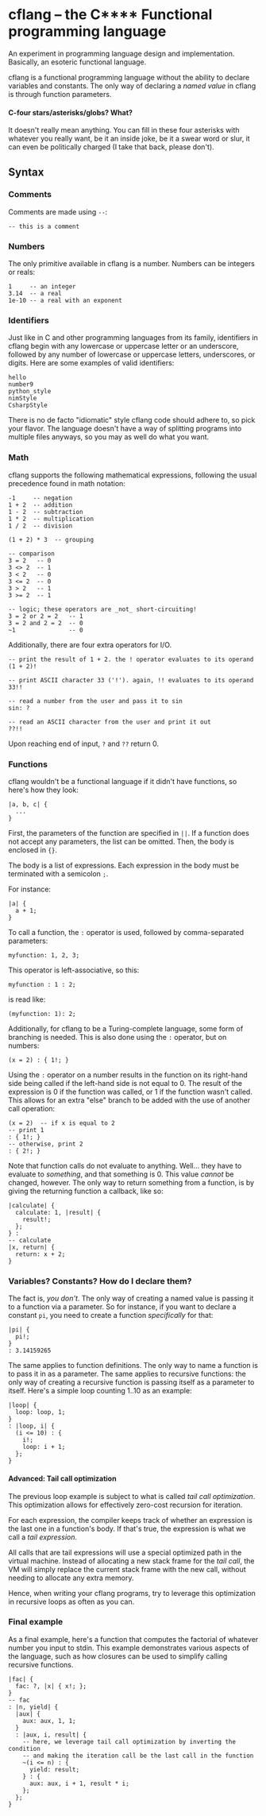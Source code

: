 # cflang – the C**** Functional programming language

An experiment in programming language design and implementation.
Basically, an esoteric functional language.

cflang is a functional programming language without the ability to declare
variables and constants. The only way of declaring a *named value* in cflang is
through function parameters.

#### C-four stars/asterisks/globs? What?

It doesn't really mean anything. You can fill in these four asterisks with
whatever you really want, be it an inside joke, be it a swear word or slur,
it can even be politically charged (I take that back, please don't).

## Syntax

### Comments

Comments are made using `--`:

```
-- this is a comment
```

### Numbers

The only primitive available in cflang is a number. Numbers can be integers or
reals:

```
1     -- an integer
3.14  -- a real
1e-10 -- a real with an exponent
```

### Identifiers

Just like in C and other programming languages from its family, identifiers
in cflang begin with any lowercase or uppercase letter or an underscore,
followed by any number of lowercase or uppercase letters, underscores, or
digits. Here are some examples of valid identifiers:

```
hello
number9
python_style
nimStyle
CsharpStyle
```

There is no de facto "idiomatic" style cflang code should adhere to, so pick
your flavor. The language doesn't have a way of splitting programs into
multiple files anyways, so you may as well do what you want.

### Math

cflang supports the following mathematical expressions, following the usual
precedence found in math notation:

```
-1     -- negation
1 + 2  -- addition
1 - 2  -- subtraction
1 * 2  -- multiplication
1 / 2  -- division

(1 + 2) * 3  -- grouping

-- comparison
3 = 2   -- 0
3 <> 2  -- 1
3 < 2   -- 0
3 <= 2  -- 0
3 > 2   -- 1
3 >= 2  -- 1

-- logic; these operators are _not_ short-circuiting!
3 = 2 or 2 = 2   -- 1
3 = 2 and 2 = 2  -- 0
~1               -- 0
```

Additionally, there are four extra operators for I/O.

```
-- print the result of 1 + 2. the ! operator evaluates to its operand
(1 + 2)!

-- print ASCII character 33 ('!'). again, !! evaluates to its operand
33!!

-- read a number from the user and pass it to sin
sin: ?

-- read an ASCII character from the user and print it out
??!!
```

Upon reaching end of input, `?` and `??` return 0.

### Functions

cflang wouldn't be a functional language if it didn't have functions, so here's
how they look:

```
|a, b, c| {
  ...
}
```

First, the parameters of the function are specified in `||`. If a function does
not accept any parameters, the list can be omitted. Then, the body is enclosed
in `{}`.

The body is a list of expressions. Each expression in the body must be
terminated with a semicolon `;`.

For instance:

```
|a| {
  a + 1;
}
```

To call a function, the `:` operator is used, followed by comma-separated
parameters:

```
myfunction: 1, 2, 3;
```

This operator is left-associative, so this:

```
myfunction : 1 : 2;
```

is read like:

```
(myfunction: 1): 2;
```

Additionally, for cflang to be a Turing-complete language, some form of
branching is needed. This is also done using the `:` operator, but on numbers:

```
(x = 2) : { 1!; }
```

Using the `:` operator on a number results in the function on its right-hand
side being called if the left-hand side is not equal to 0. The result of the
expression is 0 if the function was called, or 1 if the function wasn't called.
This allows for an extra "else" branch to be added with the use of another call
operation:

```
(x = 2)  -- if x is equal to 2
-- print 1
: { 1!; }
-- otherwise, print 2
: { 2!; }
```

Note that function calls do not evaluate to anything. Well… they have to
evaluate to *something*, and that something is 0. This value *cannot* be
changed, however. The only way to return something from a function,
is by giving the returning function a callback, like so:

```
|calculate| {
  calculate: 1, |result| {
    result!;
  };
} :
-- calculate
|x, return| {
  return: x + 2;
}
```

### Variables? Constants? How do I declare them?

The fact is, *you don't*. The only way of creating a named value is passing it
to a function via a parameter. So for instance, if you want to declare a
constant `pi`, you need to create a function *specifically* for that:

```
|pi| {
  pi!;
}
: 3.14159265
```

The same applies to function definitions. The only way to name a function is to
pass it in as a parameter. The same applies to recursive functions: the only
way of creating a recursive function is passing itself as a parameter to
itself. Here's a simple loop counting 1..10 as an example:

```
|loop| {
  loop: loop, 1;
}
: |loop, i| {
  (i <= 10) : {
    i!;
    loop: i + 1;
  };
}
```

#### Advanced: Tail call optimization

The previous loop example is subject to what is called *tail call optimization*.
This optimization allows for effectively zero-cost recursion for iteration.

For each expression, the compiler keeps track of whether an expression is the
last one in a function's body. If that's true, the expression is what we call
a *tail expression*.

All calls that are tail expressions will use a special optimized path in the
virtual machine. Instead of allocating a new stack frame for the *tail call*,
the VM will simply replace the current stack frame with the new call, without
needing to allocate any extra memory.

Hence, when writing your cflang programs, try to leverage this optimization in
recursive loops as often as you can.

### Final example

As a final example, here's a function that computes the factorial of whatever
number you input to stdin. This example demonstrates various aspects of the
language, such as how closures can be used to simplify calling recursive
functions.

```
|fac| {
  fac: ?, |x| { x!; };
}
-- fac
: |n, yield| {
  |aux| {
    aux: aux, 1, 1;
  }
  : |aux, i, result| {
    -- here, we leverage tail call optimization by inverting the condition
    -- and making the iteration call be the last call in the function
    ~(i <= n) : {
      yield: result;
    } : {
      aux: aux, i + 1, result * i;
    };
  };
}
```
